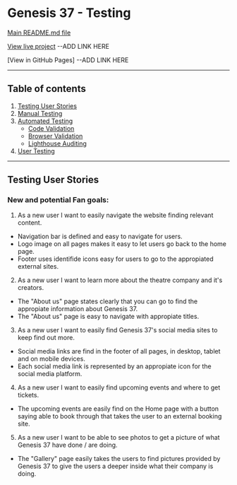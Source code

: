 # Genesis 37 - Testing

[Main README.md file](/README.md)

[View live project]()  --ADD LINK HERE

[View in GitHub Pages]  --ADD LINK HERE

***
## Table of contents
1. [Testing User Stories](#Testing-User-Stories)
2. [Manual Testing](#Manual-Testing)
3. [Automated Testing](#Automated-Testing) 
     - [Code Validation](#Code-Validation)
     - [Browser Validation](#Browser-Validation)
     - [Lighthouse Auditing](#Lighthouse-Auditing)
4. [User Testing](#User-Testing)

***

## Testing User Stories

### New and potential Fan goals:

1. As a new user I want to easily navigate the website finding relevant content. 
- Navigation bar is defined and easy to navigate for users.
- Logo image on all pages makes it easy to let users go back to the home page. 
- Footer uses identifide icons easy for users to go to the appropiated external sites. 

2. As a new user I want to learn more about the theatre company and it's creators.
- The "About us" page states clearly that you can go to find the appropiate information about Genesis 37.
- The "About us" page is easy to navigate with appropiate titles. 

3. As a new user I want to easily find Genesis 37's social media sites to keep find out more. 
- Social media links are find in the footer of all pages, in desktop, tablet and on mobile devices. 
- Each social media link is represented by an appropiate icon for the social media platform. 

4. As a new user I want to easily find upcoming events and where to get tickets. 
- The upcoming events are easily find on the Home page with a button saying able to book through that takes the user to an external booking site. 

5. As a new user I want to be able to see photos to get a picture of what Genesis 37 have done / are doing. 
- The "Gallery" page easily takes the users to find pictures provided by Genesis 37 to give the users a deeper inside what their company is doing. 